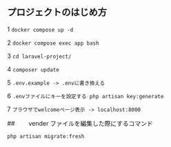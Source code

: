 ## プロジェクトのはじめ方

1 `docker compose up -d`

2 `docker compose exec app bash`

3 `cd laravel-project/`

4 `composer update`

5 `.env.example -> .envに書き換える`

6 `.envファイルにキーを設定する php artisan key:generate`

7 `ブラウザでwelcomeページ表示 -> localhost:8000`

##　　 vender ファイルを編集した際にするコマンド

`php artisan migrate:fresh`
